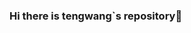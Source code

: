 ### Hi there is tengwang`s repository👋

<!--
**WangTengteng/WangTengteng** is a ✨ _special_ ✨ repository because its `README.md` (this file) appears on your GitHub profile.

![Github Stats](https://github-readme-stats.vercel.app/api?username=WangTengteng&show_icons=true)

<a title="Hits" target="_blank" href="https://github.com/WangTengteng/WangTengteng"><img src="https://hits.b3log.org/WangTengteng/WangTengteng.svg"></a>

Here are some ideas to get you started:

- 🔭 I’m currently working on ...
- 🌱 I’m currently learning ...
- 👯 I’m looking to collaborate on ...
- 🤔 I’m looking for help with ...
- 💬 Ask me about ...
- 📫 How to reach me: ...
- 😄 Pronouns: ...
- ⚡ Fun fact: ...
-->
